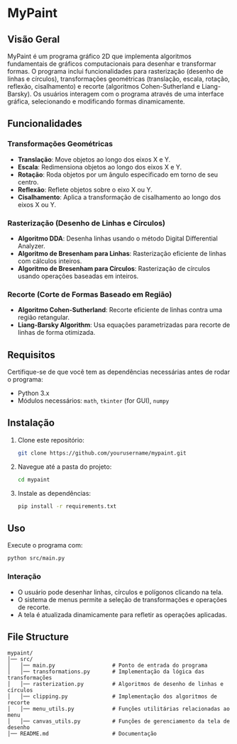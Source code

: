 # MyPaint

## Visão Geral
MyPaint é um programa gráfico 2D que implementa algoritmos fundamentais de gráficos computacionais para desenhar e transformar formas. O programa inclui funcionalidades para rasterização (desenho de linhas e círculos), transformações geométricas (translação, escala, rotação, reflexão, cisalhamento) e recorte (algoritmos Cohen-Sutherland e Liang-Barsky). Os usuários interagem com o programa através de uma interface gráfica, selecionando e modificando formas dinamicamente.

## Funcionalidades
### Transformações Geométricas
- **Translação**: Move objetos ao longo dos eixos X e Y.
- **Escala**: Redimensiona objetos ao longo dos eixos X e Y.
- **Rotação**: Roda objetos por um ângulo especificado em torno de seu centro.
- **Reflexão**: Reflete objetos sobre o eixo X ou Y.
- **Cisalhamento**: Aplica a transformação de cisalhamento ao longo dos eixos X ou Y.

### Rasterização (Desenho de Linhas e Círculos)
- **Algoritmo DDA**: Desenha linhas usando o método Digital Differential Analyzer.
- **Algoritmo de Bresenham para Linhas**: Rasterização eficiente de linhas com cálculos inteiros.
- **Algoritmo de Bresenham para Círculos**: Rasterização de círculos usando operações baseadas em inteiros.

### Recorte (Corte de Formas Baseado em Região)
- **Algoritmo Cohen-Sutherland**: Recorte eficiente de linhas contra uma região retangular.
- **Liang-Barsky Algorithm**: Usa equações parametrizadas para recorte de linhas de forma otimizada.

## Requisitos
Certifique-se de que você tem as dependências necessárias antes de rodar o programa:
- Python 3.x
- Módulos necessários: `math`, `tkinter` (for GUI), `numpy`

## Instalação
1. Clone este repositório:
   ```bash
   git clone https://github.com/yourusername/mypaint.git
   ```
2. Navegue até a pasta do projeto:
   ```bash
   cd mypaint
   ```
3. Instale as dependências:
   ```bash
   pip install -r requirements.txt
   ```

## Uso
Execute o programa com:
```bash
python src/main.py
```

### Interação
- O usuário pode desenhar linhas, círculos e polígonos clicando na tela.
- O sistema de menus permite a seleção de transformações e operações de recorte.
- A tela é atualizada dinamicamente para refletir as operações aplicadas.

## File Structure
```
mypaint/
│── src/
│   │── main.py                  # Ponto de entrada do programa
│   │── transformations.py       # Implementação da lógica das transformações
│   │── rasterization.py         # Algoritmos de desenho de linhas e círculos
│   │── clipping.py              # Implementação dos algoritmos de recorte
│   │── menu_utils.py            # Funções utilitárias relacionadas ao menu
│   │── canvas_utils.py          # Funções de gerenciamento da tela de desenho
│── README.md                    # Documentação
```
